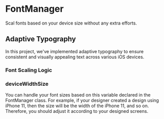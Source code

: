 # FontManager

Scal fonts based on your device size without any extra efforts.

## Adaptive Typography

In this project, we've implemented adaptive typography to ensure consistent and visually appealing text across various iOS devices. 

### Font Scaling Logic

 ### deviceWidthSize 
 You can handle your font sizes based on this variable declared in the FontManager class. For example, if your designer created a design using iPhone 11,
 then the size will be the width of the iPhone 11, and so on. Therefore, you should adjust it according to your designed screens.

